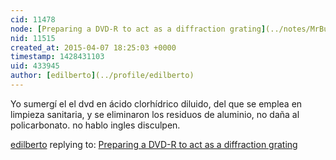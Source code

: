 ```yaml
---
cid: 11478
node: [Preparing a DVD-R to act as a diffraction grating](../notes/MrBumper/01-11-2015/preparing-a-dvd-r-to-act-as-a-diffraction-grating)
nid: 11515
created_at: 2015-04-07 18:25:03 +0000
timestamp: 1428431103
uid: 433945
author: [edilberto](../profile/edilberto)
---
```


Yo sumergí el el dvd en ácido clorhídrico diluido, del que se emplea en limpieza sanitaria, y se eliminaron los residuos de aluminio, no daña al policarbonato. no hablo ingles disculpen.

[edilberto](../profile/edilberto) replying to: [Preparing a DVD-R to act as a diffraction grating](../notes/MrBumper/01-11-2015/preparing-a-dvd-r-to-act-as-a-diffraction-grating)

